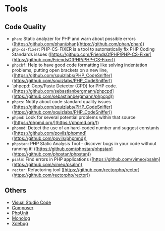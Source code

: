 # Tools

## Code Quality

* `phan`: Static analyzer for PHP and warn about possible errors ([https://github.com/phan/phan](https://github.com/phan/phan))
* `php-cs-fixer`: PHP-CS-FIXER is a tool to automatically fix PHP Coding Standards issues ([https://github.com/FriendsOfPHP/PHP-CS-Fixer](https://github.com/FriendsOfPHP/PHP-CS-Fixer))
* `phpcbf`: Help to have good code formatting like solving indentation problems, putting open brackets on a new line, ([https://github.com/squizlabs/PHP_CodeSniffer](https://github.com/squizlabs/PHP_CodeSniffer))
* `phpcpd: Copy/Paste Detector (CPD) for PHP code. ([https://github.com/sebastianbergmann/phpcpd](https://github.com/sebastianbergmann/phpcpd))
* `phpcs`: Notify about code standard quality issues ([https://github.com/squizlabs/PHP_CodeSniffer](https://github.com/squizlabs/PHP_CodeSniffer))
* `phpmd`: Look for several potential problems within that source ([https://phpmd.org/](https://phpmd.org/))
* `phpmnd`: Detect the use of an hard-coded number and suggest constants ([https://github.com/povils/phpmnd](https://github.com/povils/phpmnd))
* `phpstan`: PHP Static Analysis Tool - discover bugs in your code without running it! ([https://github.com/phpstan/phpstan](https://github.com/phpstan/phpstan))
* `psalm`: Find errors in PHP applications ([https://github.com/vimeo/psalm](https://github.com/vimeo/psalm))
* `rector`: Refactoring tool ([https://github.com/rectorphp/rector](https://github.com/rectorphp/rector))

## Others

* [Visual Studio Code](https://code.visualstudio.com/)
* [Composer](https://github.com/composer/composer)
* [PhpUnit](https://github.com/sebastianbergmann/phpunit)
* [Monolog](https://github.com/Seldaek/monolog)
* [Xdebug](https://xdebug.org/)
